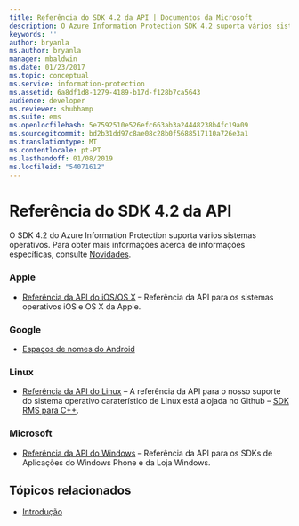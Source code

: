 ```yaml
---
title: Referência do SDK 4.2 da API | Documentos da Microsoft
description: O Azure Information Protection SDK 4.2 suporta vários sistemas operativos. Incluindo Android, iOS, OS X, Linux, Windows Phone e Windows Store.
keywords: ''
author: bryanla
ms.author: bryanla
manager: mbaldwin
ms.date: 01/23/2017
ms.topic: conceptual
ms.service: information-protection
ms.assetid: 6a8df1d8-1279-4189-b17d-f128b7ca5643
audience: developer
ms.reviewer: shubhamp
ms.suite: ems
ms.openlocfilehash: 5e7592510e526efc663ab3a24448238b4fc19a09
ms.sourcegitcommit: bd2b31dd97c8ae08c28b0f5688517110a726e3a1
ms.translationtype: MT
ms.contentlocale: pt-PT
ms.lasthandoff: 01/08/2019
ms.locfileid: "54071612"
---
```

# <a name="api-sdk-42-reference"></a>Referência do SDK 4.2 da API

O SDK 4.2 do Azure Information Protection suporta vários sistemas operativos. Para obter mais informações acerca de informações específicas, consulte [Novidades](release-notes.md).

### <a name="apple"></a>Apple
- [Referência da API do iOS/OS X](https://msdn.microsoft.com/library/dn758306.aspx) – Referência da API para os sistemas operativos iOS e OS X da Apple.

### <a name="google"></a>Google
- [Espaços de nomes do Android](https://msdn.microsoft.com/library/dn758245.aspx)

### <a name="linux"></a>Linux
- [Referência da API do Linux](linux-c-api-reference.md) – A referência da API para o nosso suporte do sistema operativo caraterístico de Linux está alojada no Github – [SDK RMS para C++](https://azuread.github.io/rms-sdk-for-cpp/annotated.html).

### <a name="microsoft"></a>Microsoft
- [Referência da API do Windows](https://msdn.microsoft.com/library/dn891914.aspx) – Referência da API para os SDKs de Aplicações do Windows Phone e da Loja Windows.

## <a name="related-topics"></a>Tópicos relacionados

* [Introdução](get-started.md)
